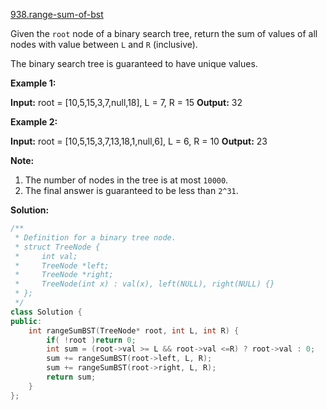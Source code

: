 [938.range-sum-of-bst](https://leetcode.com/problems/range-sum-of-bst/)  

Given the `root` node of a binary search tree, return the sum of values of all nodes with value between `L` and `R` (inclusive).

The binary search tree is guaranteed to have unique values.

**Example 1:**

**Input:** root = \[10,5,15,3,7,null,18\], L = 7, R = 15
**Output:** 32

**Example 2:**

**Input:** root = \[10,5,15,3,7,13,18,1,null,6\], L = 6, R = 10
**Output:** 23

**Note:**

1.  The number of nodes in the tree is at most `10000`.
2.  The final answer is guaranteed to be less than `2^31`.  



**Solution:**  

```cpp
/**
 * Definition for a binary tree node.
 * struct TreeNode {
 *     int val;
 *     TreeNode *left;
 *     TreeNode *right;
 *     TreeNode(int x) : val(x), left(NULL), right(NULL) {}
 * };
 */
class Solution {
public:
    int rangeSumBST(TreeNode* root, int L, int R) {
        if( !root )return 0;
        int sum = (root->val >= L && root->val <=R) ? root->val : 0;
        sum += rangeSumBST(root->left, L, R);
        sum += rangeSumBST(root->right, L, R);
        return sum;
    }
};
```
      